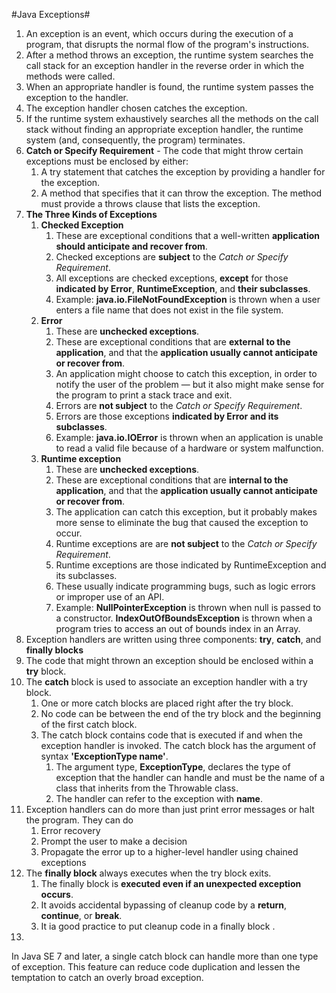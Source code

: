 #Java Exceptions#

1.  An exception is an event, which occurs during the execution of a program, that disrupts the normal flow of the program's instructions.
2.  After a method throws an exception, the runtime system searches the call stack for an exception handler in the reverse order in which the methods were called. 
3.  When an appropriate handler is found, the runtime system passes the exception to the handler.
4.  The exception handler chosen catches the exception. 
5.  If the runtime system exhaustively searches all the methods on the call stack without finding an appropriate exception handler, the runtime system (and, consequently, the program) terminates.
6.  **Catch or Specify Requirement** - The code that might throw certain exceptions must be enclosed by either:
    1. A try statement that catches the exception by providing a handler for the exception.
    2. A method that specifies that it can throw the exception. The method must provide a throws clause that lists the exception.
7. **The Three Kinds of Exceptions**
    1. **Checked Exception**
        1. These are exceptional conditions that a well-written **application should anticipate and recover from**.
        2. Checked exceptions are **subject** to the _Catch or Specify Requirement_. 
        3. All exceptions are checked exceptions, **except** for those **indicated by Error**, **RuntimeException**, and **their subclasses**.
        4. Example: **java.io.FileNotFoundException** is thrown when a user enters a file name that does not exist in the file system. 
    2. **Error**
        1. These are **unchecked exceptions**. 
        2. These are exceptional conditions that are **external to the application**, and that the **application usually cannot anticipate or recover from**.
        3. An application might choose to catch this exception, in order to notify the user of the problem — but it also might make sense for the program to print a stack trace and exit.
        4. Errors are **not subject** to the _Catch or Specify Requirement_. 
        5. Errors are those exceptions **indicated by Error and its subclasses**.
        6. Example: **java.io.IOError** is thrown when an application is unable to read a valid file because of a hardware or system malfunction.
    3. **Runtime exception**
        1. These are **unchecked exceptions**. 
        2. These are exceptional conditions that are **internal to the application**, and that the **application usually cannot anticipate or recover from**.
        3. The application can catch this exception, but it probably makes more sense to eliminate the bug that caused the exception to occur.
        4. Runtime exceptions are are **not subject** to the _Catch or Specify Requirement_. 
        5. Runtime exceptions are those indicated by RuntimeException and its subclasses.
        6. These usually indicate programming bugs, such as logic errors or improper use of an API. 
        7. Example: **NullPointerException** is thrown when null is passed to a constructor. **IndexOutOfBoundsException** is thrown when a program tries to access an out of bounds index in an Array.
8. Exception handlers are written using three components: **try**, **catch**, and **finally blocks**
9. The code that might thrown an exception should be enclosed within a **try** block.
10. The **catch** block is used to associate an exception handler with a try block. 
    1. One or more catch blocks are placed right after the try block.
    2. No code can be between the end of the try block and the beginning of the first catch block.
    3. The catch block contains code that is executed if and when the exception handler is invoked. The catch block has the argument of syntax **'ExceptionType name'**.
        1. The argument type, **ExceptionType**, declares the type of exception that the handler can handle and must be the name of a class that inherits from the Throwable class. 
        2. The handler can refer to the exception with **name**.
11. Exception handlers can do more than just print error messages or halt the program. They can do 
    1. Error recovery
    2. Prompt the user to make a decision
    3. Propagate the error up to a higher-level handler using chained exceptions
12. The  **finally block** always executes when the try block exits. 
    1. The finally block is **executed even if an unexpected exception occurs**. 
    2. It avoids accidental bypassing of cleanup code by a **return**, **continue**, or **break**. 
    3. It ia good practice to put cleanup code in a finally block .
13. 




In Java SE 7 and later, a single catch block can handle more than one type of exception. This feature can reduce code duplication and lessen the temptation to catch an overly broad exception.


        